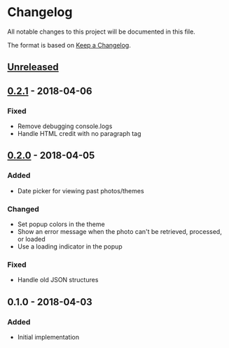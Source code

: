 # Changelog
All notable changes to this project will be documented in this file.

The format is based on [Keep a Changelog](http://keepachangelog.com/en/1.0.0/).

## [Unreleased]

## [0.2.1] - 2018-04-06
### Fixed
- Remove debugging console.logs
- Handle HTML credit with no paragraph tag

## [0.2.0] - 2018-04-05
### Added
- Date picker for viewing past photos/themes

### Changed
- Set popup colors in the theme
- Show an error message when the photo can't be retrieved, processed, or loaded
- Use a loading indicator in the popup

### Fixed
- Handle old JSON structures

## 0.1.0 - 2018-04-03
### Added
- Initial implementation

[Unreleased]: https://github.com/dguo/picture-paint/compare/v0.2.1...HEAD
[0.2.1]: https://github.com/dguo/picture-paint/compare/v0.2.0...v0.2.1
[0.2.0]: https://github.com/dguo/picture-paint/compare/v0.1.0...v0.2.0
